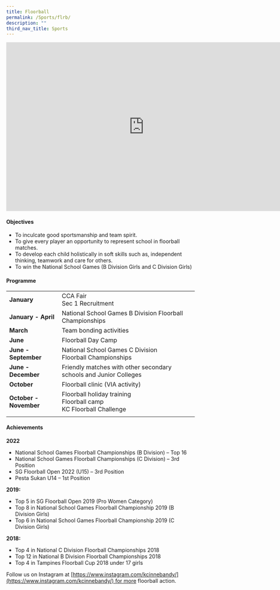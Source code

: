 ```yaml
---
title: Floorball
permalink: /Sports/flrb/
description: ""
third_nav_title: Sports
---
```



<iframe allowfullscreen="true" height="450" width="735" frameborder="0" src="https://docs.google.com/presentation/d/e/2PACX-1vR5b22qWiWytaY9vbQeDBfIdtJGP_LLRB4wRF-EGQ1M314hEamdwWroAmcBfqBf-j34yOJiaVTkSqsg/embed?start=false&amp;loop=false&amp;delayms=3000"></iframe>

#### Objectives

*   To inculcate good sportsmanship and team spirit.
*   To give every player an opportunity to represent school in floorball matches.
*   To develop each child holistically in soft skills such as, independent thinking, teamwork and care for others.
*   To win the National School Games (B Division Girls and C Division Girls)

#### Programme 

|   |   |
|---|---|
| **January**  | CCA Fair<br>Sec 1 Recruitment  |
| **January - April**  | National School Games B Division Floorball Championships  |
| **March**  | Team bonding activities  |
| **June**  | Floorball Day Camp  |
| **June - September**  | National School Games C Division Floorball&nbsp;Championships  |
| **June - December**  | Friendly matches with other secondary schools and&nbsp;Junior Colleges  |
| **October**  | Floorball clinic (VIA activity)  |
| **October - November**  | Floorball holiday training  <br>Floorball camp  <br>KC Floorball Challenge  |
|   |   |

#### Achievements 

**2022**  
*   National School Games Floorball Championships (B Division) – Top 16
*   National School Games Floorball Championships (C Division) – 3rd Position
*   SG Floorball Open 2022 (U15) – 3rd Position
*   Pesta Sukan U14 – 1st Position 
    
**2019:**
*   Top 5 in SG Floorball Open 2019 (Pro Women Category)
*   Top 8 in National School Games Floorball Championship 2019 (B Division Girls)
*   Top 6 in National School Games Floorball Championship 2019 (C Division Girls)

**2018:**
*   Top 4 in National C Division Floorball Championships 2018
*   Top 12 in National B Division Floorball Championships 2018
*   Top 4 in Tampines Floorball Cup 2018 under 17 girls

Follow us on Instagram at [https://www.instagram.com/kcinnebandy/](https://www.instagram.com/kcinnebandy/) for more floorball action.